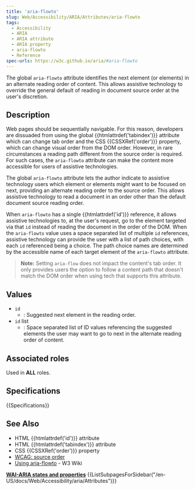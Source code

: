 ```yaml
---
title: 'aria-flowto'
slug: Web/Accessibility/ARIA/Attributes/aria-flowto
tags: 
  - Accessibility
  - ARIA
  - ARIA attribute
  - ARIA property
  - aria-flowto
  - Reference
spec-urls: https://w3c.github.io/aria/#aria-flowto
---
```


The global `aria-flowto` attribute identifies the next element (or elements) in an alternate reading order of content. This allows assistive technology to override the general default of reading in document source order at the user's discretion.

## Description

Web pages should be sequentially navigable. For this reason, developers are dissuaded from using the global {{htmlattrdef('tabindex')}} attribute which can change tab order and the CSS {{CSSXRef('order')}} property, which can change visual order from the DOM order. However, in rare circumstances a reading path different from the source order is required. For such cases, the `aria-flowto` attribute can make the content more accessible for users of assistive technologies.

The global `aria-flowto` attribute lets the author indicate to assistive technology users which element or elements might want to be focused on next, providing an alternate reading order to the source order. This allows assistive technology to read a document in an order other than the default document source reading order.

When `aria-flowto` has a single {{htmlattrdef('id')}} reference, it allows assistive technologies to, at the user's request, go to the element targeted via that `id` instead of reading the document in the order of the DOM. When the `aria-flowto` value uses a space separated list of multiple `id` references, assistive technology can provide the user with a list of path choices, with each `id` referenced being a choice. The path choice names are determined by the accessible name of each target element of the `aria-flowto` attribute.

> **Note:** Setting `aria-flow` does not impact the content's tab order. It only provides users the option to follow a content path that doesn't match the DOM order when using tech that supports this attribute.

## Values

- `id`
  - : Suggested next element in the reading order.
- `id` list
  - : Space separated list of ID values referencing the suggested elements the user may want to go to next in the alternate reading order of content.

## Associated roles

Used in **ALL** roles.

## Specifications

{{Specifications}}

## See Also

- HTML {{htmlattrdef('id')}} attribute
- HTML {{htmlattrdef('tabindex')}} attribute
- CSS {{CSSXRef('order')}} property
- [WCAG: source order](/en-US/docs/Web/Accessibility/Understanding_WCAG/Operable#guideline_2.4_—_navigable_provide_ways_to_help_users_navigate_find_content_and_determine_where_they_are)
- [Using aria-flowto](https://www.w3.org/WAI/GL/wiki/Using_aria-flowto) - W3 Wiki

<section id="Quick_links">
<strong><a href="/en-US/docs/Web/Accessibility/ARIA/Attributes">WAI-ARIA states and properties</a></strong>
{{ListSubpagesForSidebar("/en-US/docs/Web/Accessibility/aria/Attributes")}}
</section>
